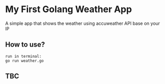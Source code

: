 # My First Golang Weather App

A simple app that shows the weather using accuweather API base on your IP

## How to use?
    run in terminal: 
    go run weather.go

## TBC 

